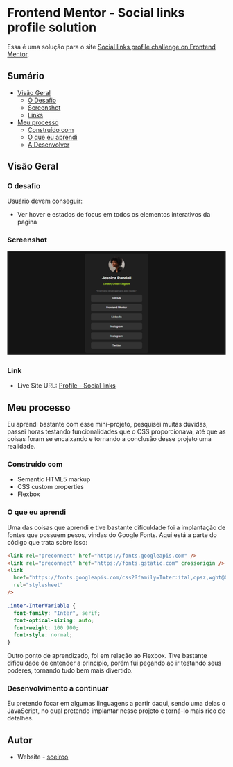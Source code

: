 # Frontend Mentor - Social links profile solution

Essa é uma solução para o site [Social links profile challenge on Frontend Mentor](https://www.frontendmentor.io/challenges/social-links-profile-UG32l9m6dQ).

## Sumário

- [Visão Geral](#visão-geral)
  - [O Desafio](#o-desafio)
  - [Screenshot](#screenshot)
  - [Links](#link)
- [Meu processo](#meu-processo)
  - [Construído com](#construido-com)
  - [O que eu aprendi](#o-que-eu-aprendi)
  - [A Desenvolver](#desolvimento-a-continuar)

## Visão Geral

### O desafio

Usuário devem conseguir:

- Ver hover e estados de focus em todos os elementos interativos da pagina

### Screenshot

![](./site-image.png)

### Link

- Live Site URL: [Profile - Social links](https://soeiroo.github.io/social-links-profile-main/)

## Meu processo

Eu aprendi bastante com esse mini-projeto, pesquisei muitas dúvidas, passei horas testando funcionalidades que o CSS proporcionava, até que as coisas foram se encaixando e tornando a conclusão desse projeto uma realidade.

### Construído com

- Semantic HTML5 markup
- CSS custom properties
- Flexbox

### O que eu aprendi

Uma das coisas que aprendi e tive bastante dificuldade foi a implantação de fontes que possuem pesos, vindas do Google Fonts.
Aqui está a parte do código que trata sobre isso:

```html
<link rel="preconnect" href="https://fonts.googleapis.com" />
<link rel="preconnect" href="https://fonts.gstatic.com" crossorigin />
<link
  href="https://fonts.googleapis.com/css2?family=Inter:ital,opsz,wght@0,14..32,100..900;1,14..32,100..900&display=swap"
  rel="stylesheet"
/>
```

```css
.inter-InterVariable {
  font-family: "Inter", serif;
  font-optical-sizing: auto;
  font-weight: 100 900;
  font-style: normal;
}
```

Outro ponto de aprendizado, foi em relação ao Flexbox. Tive bastante dificuldade de entender a princípio, porém fui pegando ao ir testando seus poderes, tornando tudo bem mais divertido.

### Desenvolvimento a continuar

Eu pretendo focar em algumas linguagens a partir daqui, sendo uma delas o JavaScript, no qual pretendo implantar nesse projeto e torná-lo mais rico de detalhes.

## Autor

- Website - [soeiroo](https://github.com/soeiroo)
